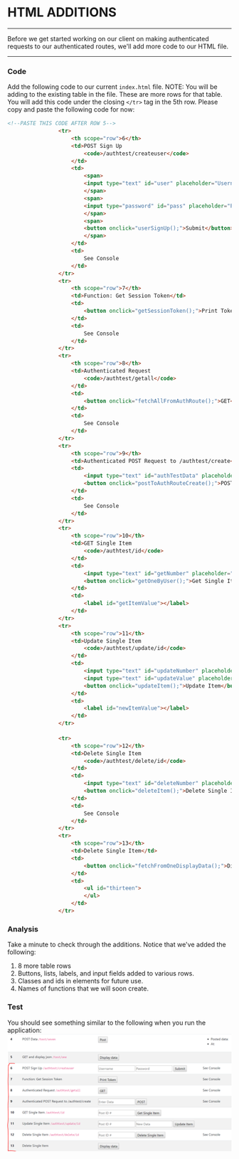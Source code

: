 # HTML ADDITIONS
---
Before we get started working on our client on making authenticated requests to our authenticated routes, we'll add more code to our HTML file. 

<hr />

### Code
Add the following code to our current `index.html` file. NOTE: You will be adding to the existing table in the file. These are more rows for that table. You will add this code under the closing `</tr>` tag in the 5th row. Please copy and paste the following code for now:

```html
<!--PASTE THIS CODE AFTER ROW 5-->
                <tr>
                    <th scope="row">6</th>
                    <td>POST Sign Up
                        <code>/authtest/createuser</code>
                    </td>
                    <td>
                        <span>
                        <input type="text" id="user" placeholder="Username" />
                        </span>
                        <span>
                        <input type="password" id="pass" placeholder="Password" />
                        </span>
                        <span>
                        <button onclick="userSignUp();">Submit</button>
                        </span>
                    </td>
                    <td>
                        See Console
                    </td>
                </tr>
                <tr>
                    <th scope="row">7</th>
                    <td>Function: Get Session Token</td>
                    <td>
                        <button onclick="getSessionToken();">Print Token</button>
                    </td>
                    <td>
                        See Console
                    </td>
                </tr>
                <tr>
                    <th scope="row">8</th>
                    <td>Authenticated Request
                        <code>/authtest/getall</code>
                    </td>
                    <td>
                        <button onclick="fetchAllFromAuthRoute();">GET</button>
                    </td>
                    <td>
                        See Console
                    </td>
                </tr>
                <tr>
                    <th scope="row">9</th>
                    <td>Authenticated POST Request to /authtest/create</td>
                    <td>
                        <input type="text" id="authTestData" placeholder="Enter Data"/>
                        <button onclick="postToAuthRouteCreate();">POST</button>
                    </td>
                    <td>
                        See Console
                    </td>
                </tr>
                <tr>
                    <th scope="row">10</th>
                    <td>GET Single Item
                        <code>/authtest/id</code>
                    </td>
                    <td>
                        <input type="text" id="getNumber" placeholder="Post ID #"/>
                        <button onclick="getOneByUser();">Get Single Item</button>
                    </td>
                    <td>
                        <label id="getItemValue"></label>
                    </td>
                </tr>
                <tr>
                    <th scope="row">11</th>
                    <td>Update Single Item
                        <code>/authtest/update/id</code>
                    </td>
                    <td>
                        <input type="text" id="updateNumber" placeholder="Post ID #"/>
                        <input type="text" id="updateValue" placeholder="New Data"/>
                        <button onclick="updateItem();">Update Item</button>
                    </td>
                    <td>
                        <label id="newItemValue"></label>
                    </td>
                </tr>

                <tr>
                    <th scope="row">12</th>
                    <td>Delete Single Item
                        <code>/authtest/delete/id</code>
                    </td>
                    <td>
                        <input type="text" id="deleteNumber" placeholder="Post ID #"/>
                        <button onclick="deleteItem();">Delete Single Item</button>
                    </td>
                    <td>
                        See Console
                    </td>
                </tr>
                <tr>
                    <th scope="row">13</th>
                    <td>Delete Single Item</td>
                    <td>
                        <button onclick="fetchFromOneDisplayData();">Display data</button>
                    </td>
                    <td>
                        <ul id="thirteen">
                        </ul>
                    </td>
                </tr>
```

### Analysis
Take a minute to check through the additions. Notice that we've added the following:
1. 8 more table rows 
2. Buttons, lists, labels, and input fields added to various rows.
3. Classes and ids in elements for future use.  
4. Names of functions that we will soon create.

### Test
You should see something similar to the following when you run the application:
![screenshot](assets/00-html.PNG)